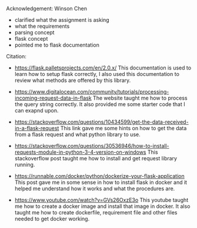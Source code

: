 Acknowledgement:
Winson Chen 
  - clarified what the assignment is asking
  - what the requirements
  - parsing concept
  - flask concept
  - pointed me to flask documentation

Citation:
  - https://flask.palletsprojects.com/en/2.0.x/
    This documentation is used to learn how to setup flask correctly, I also used this documentation to review what methods are offered by this library.
    
  - https://www.digitalocean.com/community/tutorials/processing-incoming-request-data-in-flask
    The website taught me how to process the query string correctly. It also provided me some starter code that I can exapnd upon. 
    
  - https://stackoverflow.com/questions/10434599/get-the-data-received-in-a-flask-request
    This link gave me some hints on how to get the data from a flask request and what python library to use. 
  
  - https://stackoverflow.com/questions/30536946/how-to-install-requests-module-in-python-3-4-version-on-windows
    This stackoverflow post taught me how to install and get request library running.
    
  - https://runnable.com/docker/python/dockerize-your-flask-application
    This post gave me in some sense in how to install flask in docker and it helped me understand how it works and what the procedures are. 
    
  - https://www.youtube.com/watch?v=GVs26OxzE3o
    This youtube taught me how to create a docker image and install that image in docker.
    It also taught me how to create dockerfile, requirement file and other files needed to get docker working.
